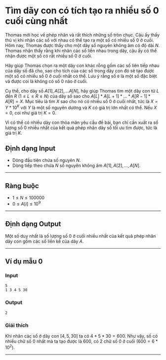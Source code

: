 # Tìm dãy con có tích tạo ra nhiều số 0 cuối cùng nhất

Thomas mới học về phép nhân và rất thích những số tròn chục. Cậu ấy thấy thú vị khi nhân các số với nhau có thể tạo ra một số có nhiều số 0 ở cuối. Hôm nay, Thomas được thầy cho một dãy số nguyên không âm có độ dài $N$. Thomas nhận thấy rằng khi nhân các số liền nhau trong dãy, cậu ấy có thể nhận được một số có rất nhiều số 0 ở cuối.

Hãy giúp Thomas chọn ra một dãy con khác rỗng gồm các số liên tiếp nhau của dãy số đã cho, sao cho tích của các số trong dãy con đó sẽ tạo được một số có nhiều số 0 ở cuối nhất có thể. Lưu ý rằng số `0` là một số đặc biệt và được coi là không có số 0 nào ở cuối.

Cụ thể, cho dãy số $A[1], A[2],... A[N]$, hãy giúp Thomas tìm một dãy con từ $L$ đến $R$ ($1 ≤ L ≤ R ≤ N$) của dãy số sao cho $A[L] * A[L+1] * ... * A[R-1] * A[R] = X$. Mục tiêu là tìm $X$ sao cho nó có nhiều số 0 ở cuối nhất, tức là $X = Y * 10^K$ với $Y$ là một số nguyên dương và $K$ có giá trị lớn nhất có thể. Nếu $X = 0$, coi như giá trị $K = 0$.

Vì có thể có nhiều dãy con thỏa mãn yêu cầu đề bài, bạn chỉ cần xuất ra số lượng số 0 nhiều nhất của kết quả phép nhân dãy số tối ưu tìm được, tức là giá trị $K$.

## Định dạng Input

  * Dòng đầu tiên chứa số nguyên $N$.
  * Dòng tiếp theo chứa $N$ số nguyên không âm $A[1], A[2], ..., A[N]$.

-----

## Ràng buộc

  * $1 ≤ N ≤ 100000$
  * $0 ≤ A[i] ≤ 10^9$

-----

## Định dạng Output

Một số duy nhất là số lượng số 0 ở cuối nhiều nhất của kết quả phép nhân dãy con gồm các số liền kề của dãy $A$.

-----

## Ví dụ mẫu 0

### Input

```
5
1 3 4 5 30
```

### Output

```
2
```

### Giải thích

Khi nhân các số ở dãy con $[4, 5, 30]$ ta có $4 * 5 * 30 = 600$. Như vậy, số có nhiều chữ số 0 nhất mà ta tạo được là $600$, có $2$ chữ số 0 ở cuối ($600 = 6 * 10^2$).

-----